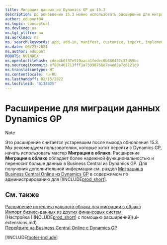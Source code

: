 ```yaml
---
title: Миграция данных из Dynamics GP до 15.3
description: До обновления 15.3 можно использовать расширение для миграции данных Dynamics GP, чтобы перенести клиентов, поставщиков и другое из Dynamics GP в Business Central.
author: edupont04
ms.topic: conceptual
ms.devlang: na
ms.tgt_pltfrm: na
ms.workload: na
ms. search.keywords: app, add-in, manifest, customize, import, implement
ms.date: 06/23/2021
ms.author: edupont
ROBOTS: NOINDEX
ms.openlocfilehash: cdea4b0f37e519aaca1fedec0b680452c37d55bc
ms.sourcegitcommit: ef80c461713fff1a75998766e7a4ed3a7c6121d0
ms.translationtype: HT
ms.contentlocale: ru-RU
ms.lasthandoff: 02/15/2022
ms.locfileid: "8134825"
---
```

# <a name="the-dynamics-gp-data-migration-extension"></a>Расширение для миграции данных Dynamics GP

> [!NOTE]
> Это расширение считается устаревшим после выхода обновления 15.3. Мы рекомендуем пользователям, которые хотят перейти с Dynamics GP, начать использовать мастер **Миграция в облако**. Расширение **Миграция в облако** обладает более надежной функциональностью и переносит больше данных в Business Central из Dynamics GP. Для получения дополнительной информации см. раздел [Миграция в Business Central Online из Dynamics GP](/dynamics365/business-central/dev-itpro/administration/migrate-dynamics-gp) в содержимом по администрированию для [!INCLUDE[prod_short](includes/prod_short.md)].

## <a name="see-also"></a>См. также

[Расширение интеллектуального облака для миграции в облако](ui-extensions-data-replication.md)  
[Импорт бизнес-данных из других финансовых систем](across-import-data-configuration-packages.md)  
[Настройка [!INCLUDE[prod_short](includes/prod_short.md)] с помощью расширений](ui-extensions.md)  
[Перейдите на Business Central Online с Dynamics GP](/dynamics365/business-central/dev-itpro/administration/migrate-dynamics-gp)  


[!INCLUDE[footer-include](includes/footer-banner.md)]